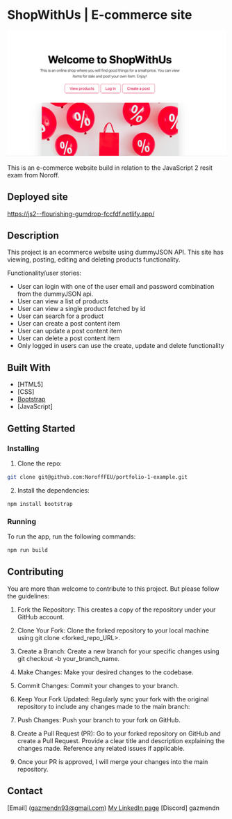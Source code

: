 # ShopWithUs | E-commerce site

![Screenshot of ShopWithUs homepage](/ShopWithUs-screenshot.png)

This is an e-commerce website build in relation to the JavaScript 2 resit exam from Noroff. 

## Deployed site
https://js2--flourishing-gumdrop-fccfdf.netlify.app/

## Description

This project is an ecommerce website using dummyJSON API. This site has viewing, posting, editing and deleting products functionality. 


Functionality/user stories:

- User can login with one of the user email and password combination from the dummyJSON api. 
- User can view a list of products
- User can view a single product fetched by id
- User can search for a product
- User can create a post content item
- User can update a post content item
- User can delete a post content item
- Only logged in users can use the create, update and delete functionality

## Built With
- [HTML5]
- [CSS]
- [Bootstrap](https://getbootstrap.com)
- [JavaScript]

## Getting Started

### Installing

1. Clone the repo:

```bash
git clone git@github.com:NoroffFEU/portfolio-1-example.git
```

2. Install the dependencies:

```
npm install bootstrap
```

### Running

To run the app, run the following commands:

```bash
npm run build
```

## Contributing
You are more than welcome to contribute to this project. But please follow the guidelines:

1. Fork the Repository:
This creates a copy of the repository under your GitHub account.

2. Clone Your Fork:
Clone the forked repository to your local machine using git clone <forked_repo_URL>.

3. Create a Branch:
Create a new branch for your specific changes using git checkout -b your_branch_name.

4. Make Changes:
Make your desired changes to the codebase.

5. Commit Changes:
Commit your changes to your branch.

6. Keep Your Fork Updated:
Regularly sync your fork with the original repository to include any changes made to the main branch:

7. Push Changes:
Push your branch to your fork on GitHub.

8. Create a Pull Request (PR):
Go to your forked repository on GitHub and create a Pull Request.
Provide a clear title and description explaining the changes made.
Reference any related issues if applicable.

9. Once your PR is approved, I will merge your changes into the main repository.

## Contact

[Email] (gazmendn93@gmail.com)
[My LinkedIn page](https://www.linkedin.com/in/gazmend-nikqi-389266205/)
[Discord] gazmendn
